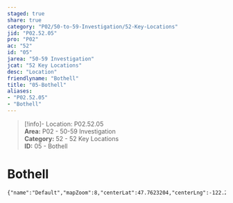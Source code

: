 ```yaml
---  
staged: true  
share: true  
category: "P02/50-to-59-Investigation/52-Key-Locations"  
jid: "P02.52.05"  
pro: "P02"  
ac: "52"  
id: "05"  
jarea: "50-59 Investigation"  
jcat: "52 Key Locations"  
desc: "Location"  
friendlyname: "Bothell"  
title: "05-Bothell"  
aliases:   
- "P02.52.05"  
- "Bothell"  
---  
```

>[!info]- Location: P02.52.05  
>**Area:** P02 - 50-59 Investigation  
>**Category:** 52 - 52 Key Locations  
>**ID:** 05 - Bothell  
  
# Bothell  
  
  
  
  
 ```mapview  
{"name":"Default","mapZoom":8,"centerLat":47.7623204,"centerLng":-122.2054035,"query":"","chosenMapSource":0}  
```  
